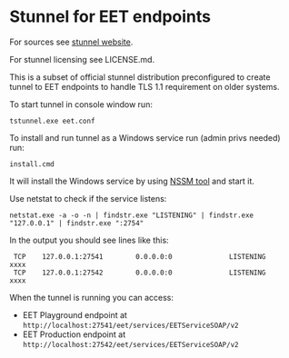 # Stunnel for EET endpoints

For sources see [stunnel website](https://stunnel.org/).

For stunnel licensing see LICENSE.md.

This is a subset of official stunnel distribution preconfigured to create tunnel to EET
endpoints to handle TLS 1.1 requirement on older systems.

To start tunnel in console window run:

```
tstunnel.exe eet.conf
```

To install and run tunnel as a Windows service run (admin privs needed) run:

```
install.cmd
```

It will install the Windows service by using [NSSM tool](http://nssm.cc) and start it.

Use netstat to check if the service listens:

```
netstat.exe -a -o -n | findstr.exe "LISTENING" | findstr.exe "127.0.0.1" | findstr.exe ":2754"
```

In the output you should see lines like this:

```
 TCP    127.0.0.1:27541        0.0.0.0:0              LISTENING       xxxx
 TCP    127.0.0.1:27542        0.0.0.0:0              LISTENING       xxxx
```

When the tunnel is running you can access:

* EET Playground endpoint at `http://localhost:27541/eet/services/EETServiceSOAP/v2`
* EET Production endpoint at `http://localhost:27542/eet/services/EETServiceSOAP/v2`
